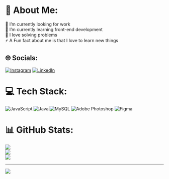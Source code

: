 # 🥇 About Me:
🔭 I’m currently looking for work<br>🌱 I’m currently learning front-end development<br>💬 I love solving problems<br>⚡ A Fun fact about me is that I love to learn new things


## 🌐 Socials:
[![Instagram](https://img.shields.io/badge/Instagram-%23E4405F.svg?logo=Instagram&logoColor=white)](https://instagram.com/_.vitin05) [![LinkedIn](https://img.shields.io/badge/LinkedIn-%230077B5.svg?logo=linkedin&logoColor=white)](https://linkedin.com/in/vitor-pires-74017a269) 

# 💻 Tech Stack:
![JavaScript](https://img.shields.io/badge/javascript-%23323330.svg?style=for-the-badge&logo=javascript&logoColor=%23F7DF1E) ![Java](https://img.shields.io/badge/java-%23ED8B00.svg?style=for-the-badge&logo=openjdk&logoColor=white) ![MySQL](https://img.shields.io/badge/mysql-4479A1.svg?style=for-the-badge&logo=mysql&logoColor=white) ![Adobe Photoshop](https://img.shields.io/badge/adobe%20photoshop-%2331A8FF.svg?style=for-the-badge&logo=adobe%20photoshop&logoColor=white) ![Figma](https://img.shields.io/badge/figma-%23F24E1E.svg?style=for-the-badge&logo=figma&logoColor=white)
# 📊 GitHub Stats:
![](https://github-readme-stats.vercel.app/api?username=Vitor-Piress&theme=dark&hide_border=true&include_all_commits=false&count_private=true)<br/>
![](https://github-readme-streak-stats.herokuapp.com/?user=Vitor-Piress&theme=dark&hide_border=true)<br/>
![](https://github-readme-stats.vercel.app/api/top-langs/?username=Vitor-Piress&theme=dark&hide_border=true&include_all_commits=false&count_private=true&layout=compact)

---
[![](https://visitcount.itsvg.in/api?id=Vitor-Piress&icon=0&color=0)](https://visitcount.itsvg.in)

<!-- Proudly created with GPRM ( https://gprm.itsvg.in ) -->
